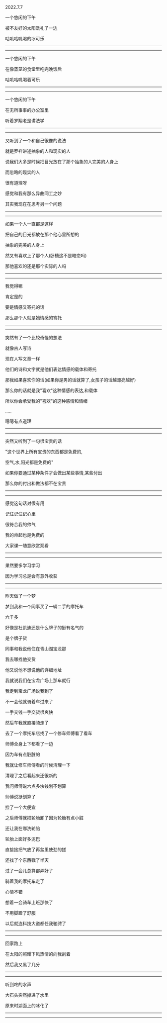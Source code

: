 2022.7.7

一个悠闲的下午

被不友好的太阳洗礼了一边

咕叽咕叽喝的冰可乐

------

------

一个悠闲的下午

在像蒸笼的食堂里吃完晚饭后

咕叽咕叽喝着可乐

------

------

一个悠闲的下午

在无所事事的办公室里

听着罗翔老是讲法学

------

------

又听到了一个和自己很像的说法

就是罗祥讲述抽象的人和现实的人

说我们大多是时候把目光放在了那个抽象的人完美的人身上

而忽略的现实的人

很有道理呀

感觉和我有那么异曲同工之妙

其实我现在在思考另一个问题

------

------

如果一个人一直都是这样

把自己的目光都放在那个他心里所想的

抽象的完美的人身上

然又有喜欢上了那个人(卧槽这不是暗恋吗)

那他喜欢的还是那个实际的人吗

------

------

我觉得嘛

肯定是的

要是情感又寄托的话

那么那个人就是她情感的寄托

------

------

突然有了一个比较奇怪的想法

就像古人写诗

现在人写文章一样

他们的诗和文字就是他们表达情感的载体和寄托

那我如果喜欢你的话(如果你是男的话就算了,女孩子的话越漂亮越好)

那么你的话就是我"喜欢"这种情感的表达,和载体

所以你会承受我的"喜欢"的这种感情和情绪

.....

嗯嗯有点道理

------

------

突然又听到了一句很宝贵的话

"这个世界上所有宝贵的东西都是免费的,

空气,水,阳光都是免费的"

如果你要通过某种条件才会做出某些事情,某些付出

那么你的付出和做法都不在宝贵

------

------

感觉这句话对很有用

记住记住记心里

很符合我的帅气

我的帅起也是免费的

大家课一随意欣赏观看

------

------

果然要多学习学习

因为学习总是会有意外收获

------

------

昨天做了一个梦

梦到我和一个同事买了一辆二手的摩托车

六千多

好像是杜凯迪还是什么牌子的挺有名气的

是个牌子货

同事和我说他住在青山湖宝龙那

我去哪找他交货

他又说他不想说他的详细地址

我就说我们在宝龙广场上那车就行

我走到宝龙广场说我到了

不一会他就骑着车过来了

一手交钱一手交货很爽快

然后车我就直接骑走了

去了一个摩托车店找了一个修车师傅看了看车

师傅全身上下都看了一边

因为车有点脏脏的

我就让修车师傅看的时候清理一下

清理了之后看起来还很新的

我问师傅说六点多块钱划不划算

师傅说挺划算了

捡了一个大便宜

之后师傅就把轮胎卸了因为轮胎有点小脏

还让我在哪洗轮胎

轮胎上面好多泥巴

直接接把气放了再盆里使劲的搓

还找了个东西戳了半天

过了一会儿总算都弄好了

骑着我的摩托车走了

心情不错

想着一会骑车上班那快了

不用脚蹬了舒服

以后就连科技大道都任我驰骋了

------

------

回家路上

在太阳的照耀下风热情的向我刮着

然后我又黑了几分

------

------

听到咚的水声

大石头突然掉进了水里

原来时湖面上的冰化了

------

------